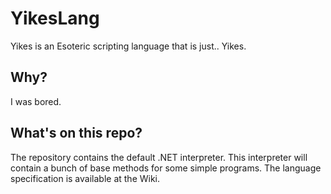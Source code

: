 # YikesLang
Yikes is an Esoteric scripting language that is just.. Yikes.

## Why?
I was bored.

## What's on this repo?
The repository contains the default .NET interpreter. This interpreter will contain a bunch of base methods for some simple programs. The language specification is available at the Wiki.